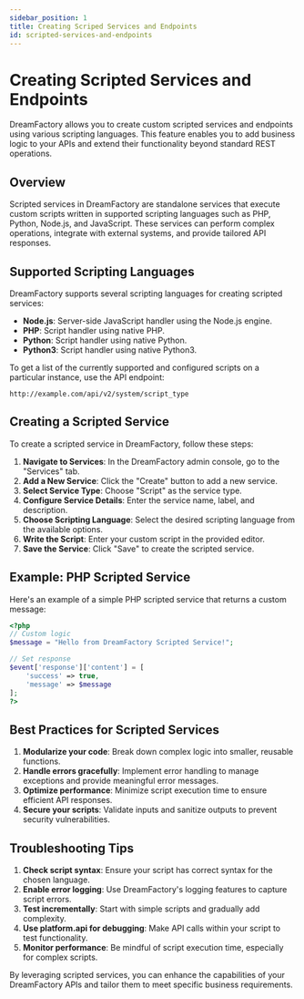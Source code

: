 ```yaml
---
sidebar_position: 1
title: Creating Scriped Services and Endpoints
id: scripted-services-and-endpoints
---
```


# Creating Scripted Services and Endpoints

DreamFactory allows you to create custom scripted services and endpoints using various scripting languages. This feature enables you to add business logic to your APIs and extend their functionality beyond standard REST operations.

## Overview

Scripted services in DreamFactory are standalone services that execute custom scripts written in supported scripting languages such as PHP, Python, Node.js, and JavaScript. These services can perform complex operations, integrate with external systems, and provide tailored API responses.

## Supported Scripting Languages

DreamFactory supports several scripting languages for creating scripted services:

- **Node.js**: Server-side JavaScript handler using the Node.js engine.
- **PHP**: Script handler using native PHP.
- **Python**: Script handler using native Python.
- **Python3**: Script handler using native Python3.

To get a list of the currently supported and configured scripts on a particular instance, use the API endpoint:

```
http://example.com/api/v2/system/script_type
```

## Creating a Scripted Service

To create a scripted service in DreamFactory, follow these steps:

1. **Navigate to Services**: In the DreamFactory admin console, go to the "Services" tab.
2. **Add a New Service**: Click the "Create" button to add a new service.
3. **Select Service Type**: Choose "Script" as the service type.
4. **Configure Service Details**: Enter the service name, label, and description.
5. **Choose Scripting Language**: Select the desired scripting language from the available options.
6. **Write the Script**: Enter your custom script in the provided editor.
7. **Save the Service**: Click "Save" to create the scripted service.

## Example: PHP Scripted Service

Here's an example of a simple PHP scripted service that returns a custom message:

```php
<?php
// Custom logic
$message = "Hello from DreamFactory Scripted Service!";

// Set response
$event['response']['content'] = [
    'success' => true,
    'message' => $message
];
?>
```

## Best Practices for Scripted Services

1. **Modularize your code**: Break down complex logic into smaller, reusable functions.
2. **Handle errors gracefully**: Implement error handling to manage exceptions and provide meaningful error messages.
3. **Optimize performance**: Minimize script execution time to ensure efficient API responses.
4. **Secure your scripts**: Validate inputs and sanitize outputs to prevent security vulnerabilities.

## Troubleshooting Tips

1. **Check script syntax**: Ensure your script has correct syntax for the chosen language.
2. **Enable error logging**: Use DreamFactory's logging features to capture script errors.
3. **Test incrementally**: Start with simple scripts and gradually add complexity.
4. **Use platform.api for debugging**: Make API calls within your script to test functionality.
5. **Monitor performance**: Be mindful of script execution time, especially for complex scripts.

By leveraging scripted services, you can enhance the capabilities of your DreamFactory APIs and tailor them to meet specific business requirements.
